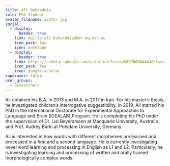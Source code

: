 ```yaml
---
title: Ali Behzadnia
role: PhD Student
avatar_filename: avatar.jpg
social:
  - display:
      header: true
    link: mailto:ali.behzadnia@hdr.mq.edu.au
    icon_pack: fas
    icon: envelope
  - display:
      header: true
    link: https://scholar.google.com/citations?user=k8XDNdQAAAAJ&hl=en
    icon_pack: fas
    icon: google-scholar
superuser: false
user_groups:
  - Researchers
---
```

Ali obtained his B.A. in 2013 and M.A. in 2017 in Iran. For his master’s thesis, he investigated children’s interrogative suggestibility. In 2019, Ali started his PhD in the International Doctorate for Experimental Approaches to Language and Brain (IDEALAB) Program. He is completing his PhD under the supervision of Dr. Lisi Beyersmann at Macquarie University, Australia and Prof. Audrey Bürki at Potsdam University, Germany.

Ali is interested in how words with different morphemes are learned and processed in a first and a second language. He is currently investigating novel word learning and processing in English as L1 and L2. Particularly, he is investigating learning and processing of written and orally trained morphologically complex words.